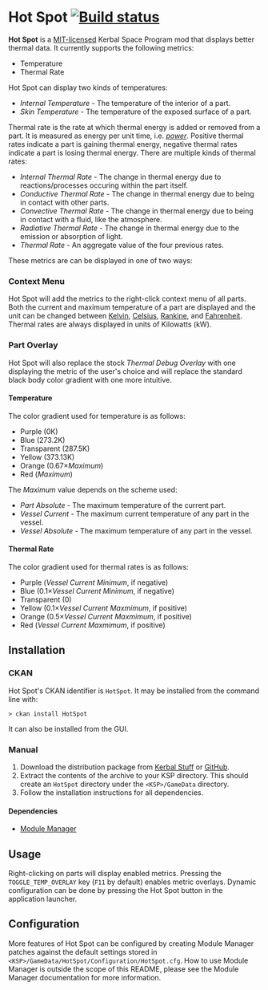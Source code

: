 # Hot Spot [![Build status][build-badge]][build]

**Hot Spot** is a [MIT-licensed](LICENSE.md) Kerbal Space Program mod that displays better thermal data. It currently
supports the following metrics:

- Temperature
- Thermal Rate

Hot Spot can display two kinds of temperatures:

- *Internal Temperature* - The temperature of the interior of a part.
- *Skin Temperature* - The temperature of the exposed surface of a part.

Thermal rate is the rate at which thermal energy is added or removed from a part. It is measured as energy per unit
time, i.e. [*power*][wiki-power]. Positive thermal rates indicate a part is gaining thermal energy, negative thermal
rates indicate a part is losing thermal energy. There are multiple kinds of thermal rates:

- *Internal Thermal Rate* - The change in thermal energy due to reactions/processes occuring within the part itself.
- *Conductive Thermal Rate* - The change in thermal energy due to being in contact with other parts.
- *Convective Thermal Rate* - The change in thermal energy due to being in contact with a fluid, like the atmosphere.
- *Radiative Thermal Rate* - The change in thermal energy due to the emission or absorption of light.
- *Thermal Rate* - An aggregate value of the four previous rates.

These metrics are can be displayed in one of two ways:

### Context Menu
Hot Spot will add the metrics to the right-click context menu of all parts. Both the current and maximum temperature
of a part are displayed and the unit can be changed between [Kelvin][wiki-kelvin], [Celsius][wiki-celsius],
[Rankine][wiki-rankine], and [Fahrenheit][wiki-fahrenheit]. Thermal rates are always displayed in units of Kilowatts
(kW).

### Part Overlay

Hot Spot will also replace the stock *Thermal Debug Overlay* with one displaying the metric of the user's choice and
will replace the standard black body color gradient with one more intuitive.

#### Temperature
The color gradient used for temperature is as follows:

- Purple (0K)
- Blue (273.2K)
- Transparent (287.5K)
- Yellow (373.13K)
- Orange (0.67×*Maximum*)
- Red (*Maximum*)

The *Maximum* value depends on the scheme used:

- *Part Absolute* - The maximum temperature of the current part.
- *Vessel Current* - The maximum current temperature of any part in the vessel.
- *Vessel Absolute* - The maximum temperature of any part in the vessel.

#### Thermal Rate
The color gradient used for thermal rates is as follows:

- Purple (*Vessel Current Minimum*, if negative)
- Blue (0.1×*Vessel Current Minimum*, if negative)
- Transparent (0)
- Yellow (0.1×*Vessel Current Maxmimum*, if positive)
- Orange (0.5×*Vessel Current Maxmimum*, if positive)
- Red (*Vessel Current Maxmimum*, if positive)

## Installation
### CKAN
Hot Spot's CKAN identifier is `HotSpot`. It may be installed from the command line with:

```
> ckan install HotSpot
```

It can also be installed from the GUI.

### Manual
1. Download the distribution package from [Kerbal Stuff][kerbalstuff] or [GitHub][github-releases].
2. Extract the contents of the archive to your KSP directory. This should create an `HotSpot` directory under
the `<KSP>/GameData` directory.
3. Follow the installation instructions for all dependencies.

#### Dependencies
- [Module Manager][module-manager]

## Usage
Right-clicking on parts will display enabled metrics. Pressing the `TOGGLE_TEMP_OVERLAY` key (`F11` by default)
enables metric overlays. Dynamic configuration can be done by pressing the Hot Spot button in the application
launcher.

## Configuration
More features of Hot Spot can be configured by creating Module Manager patches against the default settings stored in
`<KSP>/GameData/HotSpot/Configuration/HotSpot.cfg`. How to use Module Manager is outside the scope of this README,
please see the Module Manager documentation for more information.

[build]: https://ci.appveyor.com/project/Apokee/hotspot/branch/develop
[build-badge]: https://ci.appveyor.com/api/projects/status/ik9la5jusinnpu5n/branch/develop?svg=true
[github-releases]: https://github.com/Apokee/HotSpot/releases
[kerbalstuff]: https://kerbalstuff.com/mod/937/Hot%20Spot
[module-manager]: http://forum.kerbalspaceprogram.com/threads/55219
[wiki-celsius]: https://en.wikipedia.org/wiki/Celsius
[wiki-fahrenheit]: https://en.wikipedia.org/wiki/Fahrenheit
[wiki-kelvin]: https://en.wikipedia.org/wiki/Kelvin
[wiki-power]: https://en.wikipedia.org/wiki/Power_%28physics%29
[wiki-rankine]: https://en.wikipedia.org/wiki/Rankine_scale
